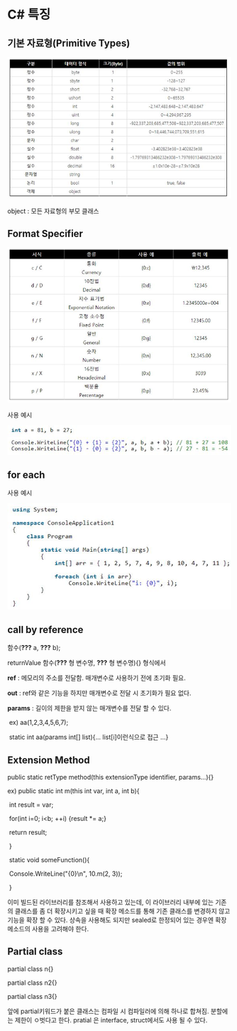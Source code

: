 # C# 특징

## 기본 자료형(Primitive Types)

![](dataType.JPG)

object :  모든 자료형의 부모 클래스

## Format Specifier

![](formatSpecifiers.JPG)

사용 예시

![](formatSpecifierEx.JPG)

## for each

사용 예시

![](forEach.jpg)

## call by reference

함수(**???** a, **???** b);

returnValue 함수(**???** 형 변수명, **???** 형 변수명){} 형식에서

**ref** : 메모리의 주소를 전달함. 매개변수로 사용하기 전에 초기화 필요.

**out** : ref와 같은 기능을 하지만 매개변수로 전달 시 초기화가 필요 없다.

**params** : 길이의 제한을 받지 않는 매개변수를 전달 할 수 있다.

​		ex) aa(1,2,3,4,5,6,7);

​		      static int aa(params int[] list){... list[i]이런식으로 접근 ...}

## Extension Method

public static retType method(this extensionType identifier, params...){}

ex) public static int m(this int var, int a, int b){

​		int result = var;

​		for(int i=0; i<b; ++i) {result *= a;}

​		return result;

​	}

​	static void someFunction(){

​		Console.WriteLine("{0}\n", 10.m(2, 3));

​	}

이미 빌드된 라이브러리를 참조해서 사용하고 있는데, 이 라이브러리 내부에 있는 기존의 클래스를 좀 더 확장시키고 싶을 때 확장 메소드를 통해 기존 클래스를 변경하지 않고 기능을 확장 할 수 있다. 상속을 사용해도 되지만 sealed로 한정되어 있는 경우엔 확장 메소드의 사용을 고려해야 한다.

## Partial class

partial class n{}

partial class n2{}

partial class n3{}

앞에 partial키워드가 붙은 클래스는 컴파일 시 컴파일러에 의해 하나로 합쳐짐. 분할에는 제한이 ㅇ벗다고 한다. pratial 은 interface, struct에서도 사용 될 수 있다.

